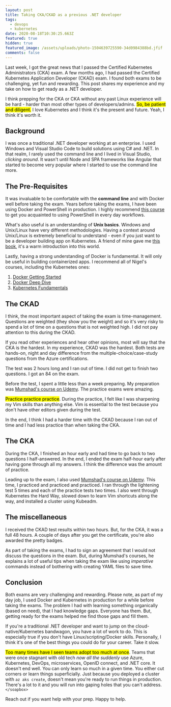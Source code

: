 ```yaml
---
layout: post
title: Taking CKA/CKAD as a previous .NET developer
tags:
  - devops
  - kubernetes
date: 2020-08-18T10:30:25.663Z
featured: true
hidden: true
featured_image: /assets/uploads/photo-1504639725590-34d0984388bd.jfif
comments: false
---
```

Last week, I got the great news that I passed the Certified Kubernetes Administrators (CKA) exam. A few months ago, I had passed the Certified Kubernetes Application Developer (CKAD) exam. I found both exams to be challenging, yet fun and rewarding. This post shares my experience and my take on how to get ready as a .NET developer.

<!--more-->

I think prepping for the CKA or CKA without any past Linux experience will be hard - harder than most other types of developers/admins. <mark>So, be patient and diligent.</mark> I love Kubernetes and I think it's the present and future. Yeah, I think it's worth it.

## Background

I was once a traditional .NET developer working at an enterprise. I used Windows and Visual Studio Code to build solutions using C# and .NET. In that realm, I rarely used the command line and I lived in Visual Studio, *clicking around*. It wasn't until Node and SPA frameworks like Angular that started to become very popular where I started to use the command line more. 

## The Pre-Requisites

It was invaluable to be comfortable with the **command line** and with Docker well before taking the exam. Years before taking the exams, I have been using Docker and PowerShell in production. I highly recommend [this course](https://app.pluralsight.com/library/courses/everyday-ps/table-of-contents) to get you acquainted to using PowerShell in every day workflows.

What's also useful is an understanding of **Unix basics**. Windows and Unix/Linux have very different methodologies. Having a context around Unix/Linux is extremely beneficial to understand - even if you just want to be a developer building app on Kubernetes. A friend of mine gave me [this book](https://www.amazon.com/Linux-Command-Line-2nd-Introduction/dp/1593279523/ref=sr_1_3?crid=1WSGF5Q0OO0V0&dchild=1&keywords=the+linux+command+line&qid=1597757164&sprefix=The+Linux+Command%2Caps%2C163&sr=8-3), it's a warm introduction into this world.

Lastly, having a strong understanding of Docker is fundamental. It will only be useful in building containerized apps. I recommend all of Nigel's courses, including the Kubernetes ones:

1. [Docker Getting Started](https://app.pluralsight.com/library/courses/docker-getting-started/table-of-contents)
2. [Docker Deep Dive](https://app.pluralsight.com/library/courses/docker-deep-dive-update/table-of-contents)
3. [Kubernetes Fundamentals](https://app.pluralsight.com/library/courses/docker-kubernetes-big-picture/table-of-contents)

## The CKAD

I think, the most important aspect of taking the exam is time-management. Questions are weighted (they show you the weight) and so it's very risky to spend a lot of time on a questions that is not weighted high. I did not pay attention to this during the CKAD. 

If you read other experiences and hear other opinions, most will say that the CKA is the hardest. In my experience, CKAD was the hardest. Both tests are hands-on, night and day difference from the multiple-choice/case-study questions from the Azure certifications.

The test was 2 hours long and I ran out of time. I did not get to finish two questions. 
I got an 84 on the exam. 

Before the test, I spent a little less than a week preparing. My preparation was [Mumshad's course on Udemy](https://www.udemy.com/course/certified-kubernetes-administrator-with-practice-tests/). The practice exams were amazing. 

<mark>Practice practice practice</mark>. During the practice, I felt like I was sharpening my Vim skills than anything else. Vim is essential to the test because you don't have other editors given during the test.

In the end, I think I had a harder time with the CKAD because I ran out of time and I had less practice than when taking the CKA.

## The CKA

During the CKA, I finished an hour early and had time to go back to two questions I half-answered. In the end, I ended the exam half-hour early after having gone through all my answers. I think the difference was the amount of practice.

Leading up to the exam, I also used [Mumshad's course on Udemy](https://www.udemy.com/course/certified-kubernetes-application-developer/). This time, I practiced and practiced and practiced. I ran through the lightening test 5 times and each of the practice tests two times. I also went through Kubernetes the Hard Way, slowed down to learn Vim shortcuts along the way, and installed a cluster using Kubeadm.

## The miscellaneous

I received the CKAD test results within two hours. But, for the CKA, it was a full 48 hours. A couple of days after you get the certificate, you're also awarded the pretty badges. 

<div data-iframe-width="150" data-iframe-height="270" data-share-badge-id="bd51ffc4-4b4d-4533-951f-b8d56be49de1" data-share-badge-host="https://www.youracclaim.com"></div><script type="text/javascript" async src="//cdn.youracclaim.com/assets/utilities/embed.js"></script>

<div data-iframe-width="150" data-iframe-height="270" data-share-badge-id="4782ece5-1f6b-4399-9800-e395455b0a9c" data-share-badge-host="https://www.youracclaim.com"></div><script type="text/javascript" async src="//cdn.youracclaim.com/assets/utilities/embed.js"></script>

As part of taking the exams, I had to sign an agreement that I would not discuss the questions in the exam. But, during Mumshad's courses, he explains a lot of useful tips when taking the exam like using *imperative* commands instead of bothering with creating YAML files to save time.

## Conclusion

Both exams are very challenging and rewarding. Please note, as part of my day job, I used Docker and Kubernetes in production for a while before taking the exams. The problem I had with learning something organically (based on need), that I had knowledge gaps. Everyone has them. But, getting ready for the exams helped me find those gaps and fill them. 

If you're a traditional .NET developer and want to jump on the cloud-native/Kubernetes bandwagon, you have a lot of work to do. This is especially true if you don't have Linux/scripting/Docker skills. Personally, I think it's one of the best things you could do for your career. Take it slow.

<mark>Too many times have I seen teams adopt too much at once</mark>. Teams that were once  stagnant with old tech _now all the suddenly_ use Azure, Kubernetes, DevOps, microservices, OpenID connect, and .NET core. It doesn't end well. You can only learn so much in a given time. You either cut corners or learn things superficially. Just because you deployed a cluster with `az aks create`, doesn't mean you're ready to run things in production. There's a lot to it and you will run into gaping holes that you can't address. `</soapbox>`

Reach out if you want help with your prep. Happy to help.